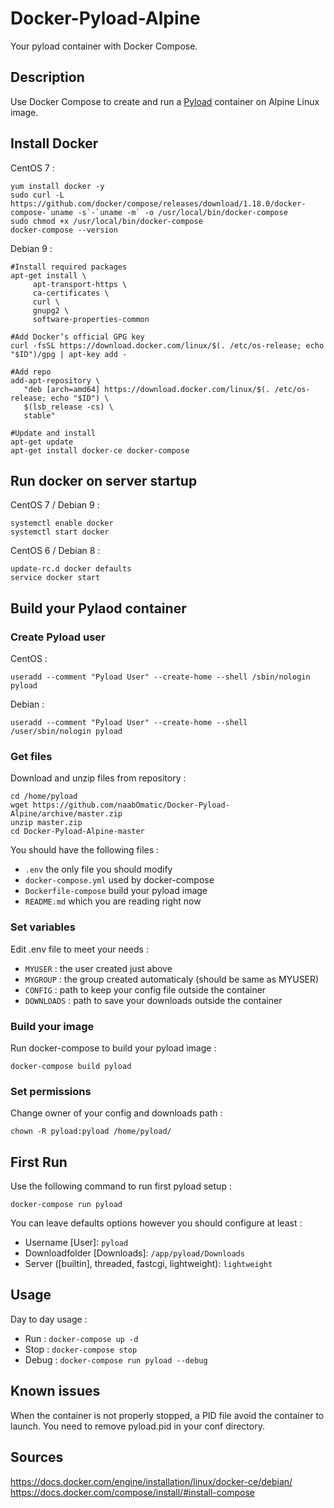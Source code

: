# Docker-Pyload-Alpine
Your pyload container with Docker Compose.

## Description
Use Docker Compose to create and run a [Pyload](https://pyload.net/) container on Alpine Linux image.

## Install Docker
CentOS 7 :
```
yum install docker -y
sudo curl -L https://github.com/docker/compose/releases/download/1.18.0/docker-compose-`uname -s`-`uname -m` -o /usr/local/bin/docker-compose
sudo chmod +x /usr/local/bin/docker-compose
docker-compose --version
```

Debian 9 :
```
#Install required packages
apt-get install \
     apt-transport-https \
     ca-certificates \
     curl \
     gnupg2 \
     software-properties-common

#Add Docker’s official GPG key
curl -fsSL https://download.docker.com/linux/$(. /etc/os-release; echo "$ID")/gpg | apt-key add -

#Add repo
add-apt-repository \
   "deb [arch=amd64] https://download.docker.com/linux/$(. /etc/os-release; echo "$ID") \
   $(lsb_release -cs) \
   stable"

#Update and install
apt-get update
apt-get install docker-ce docker-compose
```

## Run docker on server startup
CentOS 7 / Debian 9 :
```
systemctl enable docker
systemctl start docker
```

CentOS 6 / Debian 8 :
```
update-rc.d docker defaults
service docker start
```

## Build your Pylaod container
### Create Pyload user
CentOS :
```
useradd --comment "Pyload User" --create-home --shell /sbin/nologin pyload
```

Debian :
```
useradd --comment "Pyload User" --create-home --shell /user/sbin/nologin pyload
```

### Get files
Download and unzip files from repository :
```
cd /home/pyload
wget https://github.com/naabOmatic/Docker-Pyload-Alpine/archive/master.zip
unzip master.zip
cd Docker-Pyload-Alpine-master
```

You should have the following files :
* `.env` the only file you should modify
* `docker-compose.yml` used by docker-compose
* `Dockerfile-compose` build your pyload image
* `README.md` which you are reading right now

### Set variables
Edit .env file to meet your needs :
  * `MYUSER` : the user created just above
  * `MYGROUP` : the group created automaticaly (should be same as MYUSER)
  * `CONFIG` : path to keep your config file outside the container
  * `DOWNLOADS` : path to save your downloads outside the container

### Build your image
Run docker-compose to build your pyload image :
```
docker-compose build pyload
```

### Set permissions
Change owner of your config and downloads path :
```
chown -R pyload:pyload /home/pyload/
```

## First Run
Use the following command to run first pyload setup :
```
docker-compose run pyload
```
You can leave defaults options however you should configure at least :
* Username [User]: `pyload`
* Downloadfolder [Downloads]: `/app/pyload/Downloads`
* Server ([builtin], threaded, fastcgi, lightweight): `lightweight`

## Usage
Day to day usage :
* Run : `docker-compose up -d`
* Stop : `docker-compose stop`
* Debug : `docker-compose run pyload --debug`

## Known issues
When the container is not properly stopped, a PID file avoid the container to launch. You need to remove pyload.pid in your conf directory.

## Sources
https://docs.docker.com/engine/installation/linux/docker-ce/debian/
https://docs.docker.com/compose/install/#install-compose
